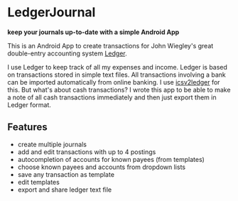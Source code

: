 # LedgerJournal
**keep your journals up-to-date with a simple Android App**

This is an Android App to create transactions for John Wiegley's great double-entry accounting
system [Ledger](http://ledger-cli.org/).

I use Ledger to keep track of all my expenses and income.
Ledger is based on transactions stored in simple text files.
All transactions involving a bank can be imported automatically from online banking.
I use [icsv2ledger](https://github.com/quentinsf/icsv2ledger) for this.
But what's about cash transactions? I wrote this app to be able to make a note of all cash transactions
immediately and then just export them in Ledger format.

## Features
- create multiple journals
- add and edit transactions with up to 4 postings
- autocompletion of accounts for known payees (from templates)
- choose known payees and accounts from dropdown lists
- save any transaction as template
- edit templates
- export and share ledger text file

